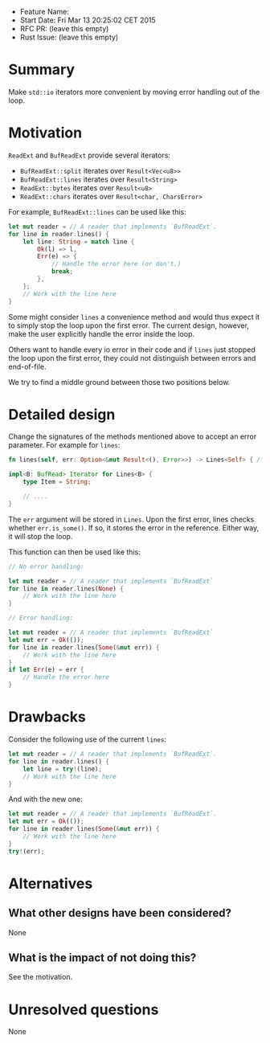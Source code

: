 - Feature Name: 
- Start Date: Fri Mar 13 20:25:02 CET 2015
- RFC PR: (leave this empty)
- Rust Issue: (leave this empty)

# Summary

Make `std::io` iterators more convenient by moving error handling out of the
loop.

# Motivation

`ReadExt` and `BufReadExt` provide several iterators:

* `BufReadExt::split` iterates over `Result<Vec<u8>>`
* `BufReadExt::lines` iterates over `Result<String>`
* `ReadExt::bytes` iterates over `Result<u8>`
* `ReadExt::chars` iterates over `Result<char, CharsError>`

For example, `BufReadExt::lines` can be used like this:

```rust
let mut reader = // A reader that implements `BufReadExt`.
for line in reader.lines() {
    let line: String = match line {
        Ok(l) => l,
        Err(e) => {
            // Handle the error here (or don't.)
            break;
        },
    };
    // Work with the line here
}
```

Some might consider `lines` a convenience method and would thus expect it to
simply stop the loop upon the first error. The current design, however, make the
user explicitly handle the error inside the loop.

Others want to handle every io error in their code and if `lines` just stopped
the loop upon the first error, they could not distinguish between errors and
end-of-file.

We try to find a middle ground between those two positions below.

# Detailed design

Change the signatures of the methods mentioned above to accept an error
parameter. For example for `lines`:

```rust
fn lines(self, err: Option<&mut Result<(), Error>>) -> Lines<Self> { /* ... */ }

impl<B: BufRead> Iterator for Lines<B> {
    type Item = String;

    // ....
}
```

The `err` argument will be stored in `Lines`. Upon the first error, lines checks
whether `err.is_some()`. If so, it stores the error in the reference. Either
way, it will stop the loop.

This function can then be used like this:

```rust
// No error handling:

let mut reader = // A reader that implements `BufReadExt`
for line in reader.lines(None) {
    // Work with the line here
}

// Error handling:

let mut reader = // A reader that implements `BufReadExt`
let mut err = Ok(());
for line in reader.lines(Some(&mut err)) {
    // Work with the line here
}
if let Err(e) = err {
    // Handle the error here
}
```

# Drawbacks

Consider the following use of the current `lines`:

```rust
let mut reader = // A reader that implements `BufReadExt`.
for line in reader.lines() {
    let line = try!(line);
    // Work with the line here
}
```

And with the new one:

```rust
let mut reader = // A reader that implements `BufReadExt`.
let mut err = Ok(());
for line in reader.lines(Some(&mut err)) {
    // Work with the line here
}
try!(err);
```

# Alternatives

## What other designs have been considered?

None

## What is the impact of not doing this?

See the motivation.

# Unresolved questions

None
